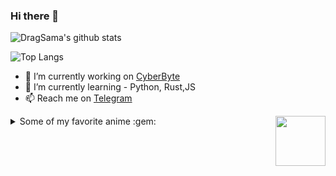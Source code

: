 ### Hi there 👋



![DragSama's github stats](https://github-readme-stats.vercel.app/api?username=ch3r0&show_icons=true&theme=radical&hide_title=true)

![Top Langs](https://github-readme-stats.vercel.app/api/top-langs/?username=ch3r0&theme=radical&card_width=450)



- 🔭 I’m currently working on [CyberByte](https://t.me/thecyberbyte)
- 🌱 I’m currently learning - Python, Rust,JS
- 📫 Reach me on [Telegram](https://t.me/iamch3r0)

<img src = https://i.pinimg.com/originals/25/d2/54/25d254df236c61306bceb86df5f671f1.gif width = 80 align = "right">

<details>
<summary> Some of my favorite anime :gem: </summary>

<!-- anime_list_start-->
* [Kaguya-sama: Love is War](https://anilist.co/anime/101921) - (Kaguya-sama wa Kokurasetai: Tensai-tachi no Renai Zunousen)
* [KONOSUBA -God's blessing on this wonderful world! 2](https://anilist.co/anime/21699) - (Kono Subarashii Sekai ni Shukufuku wo! 2)
* [Re:ZERO -Starting Life in Another World-](https://anilist.co/anime/21355) - (Re:Zero kara Hajimeru Isekai Seikatsu)
* [Overlord](https://anilist.co/anime/20832) - (Overlord)
* [No Game, No Life](https://anilist.co/anime/19815) - (No Game No Life)
* [How NOT to Summon a Demon Lord](https://anilist.co/anime/101004) - (Isekai Maou to Shoukan Shoujo no Dorei Majutsu)
* [Re:ZERO -Starting Life in Another World- Season 2](https://anilist.co/anime/108632) - (Re:Zero kara Hajimeru Isekai Seikatsu 2nd Season)
* [Kaguya-sama: Love is War?](https://anilist.co/anime/112641) - (Kaguya-sama wa Kokurasetai?: Tensai-tachi no Renai Zunousen)
* [Code Geass: Lelouch of the Re;surrection](https://anilist.co/anime/97880) - (Code Geass: Fukkatsu no Lelouch)
* [Gate](https://anilist.co/anime/20994) - (Gate: Jieitai Kanochi nite, Kaku Tatakaeri)
* [My Hero Academia Season 4](https://anilist.co/anime/104276) - (Boku no Hero Academia 4)
* [The Rising of the Shield Hero](https://anilist.co/anime/99263) - (Tate no Yuusha no Nariagari)
* [Dragon Ball Super](https://anilist.co/anime/21175) - (Dragon Ball Super)
* [Talentless Nana](https://anilist.co/anime/117343) - (Munou na Nana)
* [Demon Slayer: Kimetsu no Yaiba](https://anilist.co/anime/101922) - (Kimetsu no Yaiba)
* [A Silent Voice](https://anilist.co/anime/20954) - (Koe no Katachi)
* [Your Name.](https://anilist.co/anime/21519) - (Kimi no Na wa.)
* [Made in Abyss](https://anilist.co/anime/97986) - (Made in Abyss)
* [Attack on Titan](https://anilist.co/anime/16498) - (Shingeki no Kyojin)
* [Attack on Titan Season 2](https://anilist.co/anime/20958) - (Shingeki no Kyojin 2)
* [Attack on Titan Season 3](https://anilist.co/anime/99147) - (Shingeki no Kyojin 3)
* [Attack on Titan Season 3 Part 2](https://anilist.co/anime/104578) - (Shingeki no Kyojin 3 Part 2)
* [The Promised Neverland](https://anilist.co/anime/101759) - (Yakusoku no Neverland)
* [Demon Slayer -Kimetsu no Yaiba- The Movie: Mugen Train](https://anilist.co/anime/112151) - (Kimetsu no Yaiba: Mugen Ressha-hen)
* [Wotakoi: Love is Hard for Otaku](https://anilist.co/anime/99578) - (Wotaku ni Koi wa Muzukashii)
<!-- anime_list_end-->

</details>

